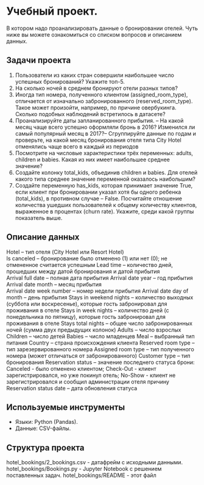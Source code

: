 # Учебный проект. 

В котором надо проанализировать данные о бронировании отелей. Чуть ниже вы можете ознакомиться со списком вопросов и описанием данных.   

## Задачи проекта  
1. Пользователи из каких стран совершили наибольшее число успешных бронирований? Укажите топ-5.
2. На сколько ночей в среднем бронируют отели разных типов?
3. Иногда тип номера, полученного клиентом (assigned_room_type), отличается от изначально забронированного (reserved_room_type). Такое может произойти, например, по причине овербукинга. Сколько подобных наблюдений встретилось в датасете?
4. Проанализируйте даты запланированного прибытия. – На какой месяц чаще всего успешно оформляли бронь в 2016? Изменился ли самый популярный месяц в 2017?– Сгруппируйте данные по годам и проверьте, на какой месяц бронирования отеля типа City Hotel отменялись чаще всего в каждый из периодов
5. Посмотрите на числовые характеристики трёх переменных: adults, children и babies. Какая из них имеет наибольшее среднее значение?
6. Создайте колонку total_kids, объединив children и babies. Для отелей какого типа среднее значение переменной оказалось наибольшим?
7. Создайте переменную has_kids, которая принимает значение True, если клиент при бронировании указал хотя бы одного ребенка (total_kids), в противном случае – False. Посчитайте отношение количества ушедших пользователей к общему количеству клиентов, выраженное в процентах (churn rate). Укажите, среди какой группы показатель выше.  

## Описание данных
Hotel – тип отеля (City Hotel или Resort Hotel)  
Is canceled – бронирование было отменено (1) или нет (0); не отмененное считается успешным
Lead time – количество дней, прошедших между датой бронирования и датой прибытия  
Arrival full date – полная дата прибытия
Arrival date year – год прибытия  
Arrival date month – месяц прибытия  
Arrival date week number – номер недели прибытия
Arrival date day of month – день прибытия
Stays in weekend nights – количество выходных (суббота или воскресенье), которые гость забронировал для проживания в отеле
Stays in week nights – количество дней (с понедельника по пятницу), которые гость забронировал для проживания в отеле
Stays total nights – общее число забронированных ночей (сумма двух предыдущих колонок)
Adults – число взрослых
Children – число детей
Babies – число младенцев 
Meal – выбранный тип питания
Country – страна происхождения клиента
Reserved room type – тип зарезервированного номера
Assigned room type – тип полученного номера (может отличаться от забронированного)
Customer type – тип бронирования
Reservation status – значение последнего статуса брони: Canceled - было отменено клиентом; Check-Out - клиент зарегистрировался, но уже покинул отель; No-Show - клиент не зарегистрировался и сообщил администрации отеля причину
Reservation status date – дата обновления статуса

## Используемые инструменты  
- Языки: Python (Pandas).  
- Данные: CSV-файлы.  

## Структура проекта
hotel_bookings/2_bookings.csv - датафрейм с исходными данными.
hotel_bookings/Bookings.py - Jupyter Notebook с решением поставленных задач.
hotel_bookings/README - этот файл
